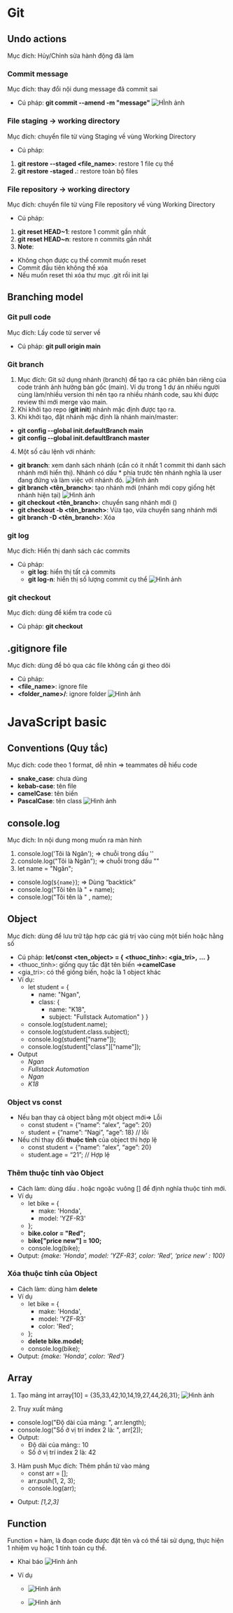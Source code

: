 # Git
## Undo actions
Mục đích: Hủy/Chỉnh sửa hành động đã làm
### Commit message
Mục đích: thay đổi nội dung message đã commit sai
- Cú pháp: **git commit --amend -m "message"**
![HÌnh ảnh](https://wizardzines.com/images/uploads/oh-shit-change-message.png)
### File staging -> working directory
Mục đích: chuyển file từ vùng Staging về vùng Working Directory
- Cú pháp: 
1. **git restore --staged <file_name>**: restore 1 file cụ thể
2. **git restore -staged .**: restore toàn bộ files

### File repository -> working directory
Mục đích: chuyển file từ vùng File repository về vùng Working Directory
- Cú pháp:
1. **git reset HEAD~1**: restore 1 commit gần nhất
2. **git reset HEAD~n**: restore n commits gần nhất
3. **Note**: 
- Không chọn được cụ thể commit muốn reset
- Commit đầu tiên không thể xóa
- Nếu muốn reset thì xóa thư mục .git rồi init lại

## Branching model
### Git pull code
Mục đích: Lấy code từ server về
- Cú pháp: **git pull origin main**
### Git branch
1. Mục đích: Git sử dụng nhánh (branch) để tạo ra các phiên bản riêng của code tránh ảnh hưởng bản gốc (main). 
 Ví dụ trong 1 dự án nhiều người cùng làm/nhiều version thì nên tạo ra nhiều nhánh code, sau khi được review thì mới merge vào main. 
2. Khi khởi tạo repo (**git init**) nhánh mặc định được tạo ra.
3. Khi khởi tạo, đặt nhánh mặc định là nhánh main/master: 
- **git config --global init.defaultBranch main**
- **git config --global init.defaultBranch master**
4. Một số câu lệnh với nhánh:
- **git branch**: xem danh sách nhánh (cần có ít nhất 1 commit thì danh sách nhánh mới hiển thị). Nhánh có dấu * phía trước tên nhánh nghĩa là user đang đứng và làm việc với nhánh đó.
![Hình ảnh](https://encrypted-tbn0.gstatic.com/images?q=tbn:ANd9GcSPT4CeYcjnJ1WttSJpIh7qK4pbjv924n3a0Q&s)
- **git branch <tên_branch>**: tạo nhánh mới (nhánh mới copy giống hệt nhánh hiện tại)
![Hình ảnh](https://i.ytimg.com/vi/t6cN7GHhGBw/maxresdefault.jpg)
- **git checkout <tên_branch>**: chuyển sang nhánh mới ()
- **git checkout -b <tên_branch>**: Vừa tạo, vừa chuyển sang nhánh mới
- **git branch -D <tên_branch>**: Xóa 

### git log
Mục đích: Hiển thị danh sách các commits
- Cú pháp:
    - **git log**: hiển thị tất cả commits
    - **git log-n**: hiển thị số lượng commit cụ thể
![Hình ảnh](https://media2.dev.to/cdn-cgi/image/width=800%2Cheight=%2Cfit=scale-down%2Cgravity=auto%2Cformat=auto/https%3A%2F%2Fdev-to-uploads.s3.amazonaws.com%2Fuploads%2Farticles%2F62dytq64p0yjrb1ednja.png)

### git checkout <revision>
Mục đích: dùng để kiểm tra code cũ
- Cú pháp: **git checkout <revision>**

## .gitignore file
Mục đích: dùng để bỏ qua các file không cần gi theo dõi
- Cú pháp:
- **<file_name>**: ignore file
- **<folder_name>/**: ignore folder
![Hình ảnh](https://pythonviz.com/wp-content/uploads/2022/06/git-gitignore-projectwide-gitignore-single-file.png)

# JavaScript basic
## Conventions (Quy tắc)
Mục đích: code theo 1 format, dễ nhìn => teammates dễ hiểu code
- **snake_case**: chưa dùng
- **kebab-case**: tên file
- **camelCase**: tên biến
- **PascalCase**: tên class
![Hình ảnh](https://media.licdn.com/dms/image/v2/D5622AQGRVjw-Lmlcxw/feedshare-shrink_800/feedshare-shrink_800/0/1709444901414?e=2147483647&v=beta&t=eH9SS6knppnLkYgW0xPYdxEbqT-bpBB9yb_wAmbDbOo)

## console.log
Mục đích: In nội dung mong muốn ra màn hình
1. console.log('Tôi là Ngân'); => chuỗi trong dấu ''
2. conslole.log("Tôi là Ngân"); => chuỗi trong dấu ""
3. let name = "Ngân"; 
- console.log(`${name}`); => Dùng “backtick”
- console.log("Tôi tên là " + name);
- console.log("Tôi tên là " , name);

## Object
Mục đích: dùng để lưu trữ tập hợp các giá trị vào cùng một biến hoặc hằng số
- Cú pháp: **let/const <ten_object> = {**
    **<thuoc_tinh>: <gia_tri>,**
    **...**
**}**
- <thuoc_tinh>: giống quy tắc đặt tên biến =>**camelCase**
- <gia_tri>: có thể giống biến, hoặc là 1 object khác
- Ví dụ:
    - let student = {
        - name: "Ngan",
        - class: {
            - name: "K18",
            - subject: "Fullstack Automation"
    }
}
    - console.log(student.name);
    - console.log(student.class.subject);
    - console.log(student["name"]);
    - console.log(student["class"]["name"]);
-  Output
    - *Ngan*
    - *Fullstack Automation*
    - *Ngan*
    - *K18*

### Object vs const
- Nếu bạn thay cả object bằng một object mới=> Lỗi
    - const student = {“name”: “alex”, “age”: 20}
    - student = {“name”: “Nagi”, “age”: 18} // lỗi
- Nếu chỉ thay đổi **thuộc tính** của object thì hợp lệ
    - const student = {“name”: “alex”, “age”: 20}
    - student.age = “21”; // Hợp lệ

### Thêm thuộc tính vào Object
- Cách làm: dùng dấu . hoặc ngoặc vuông [] để định nghĩa thuộc tính mới.
- Ví dụ
    - let bike = {
        - make: 'Honda',
        - model: 'YZF-R3'
    - };
    - **bike.color = "Red";**
    - **bike["price new"] = 100;**
    - console.log(bike);
- Output:
*{make: 'Honda', model: 'YZF-R3', color: 'Red', ‘price new’ : 100}*

### Xóa thuộc tính của Object
- Cách làm: dùng hàm **delete**
- Ví dụ
    - let bike = {
        - make: 'Honda',
        - model: 'YZF-R3'
        - color: 'Red';
    - };
    - **delete bike.model;**
    - console.log(bike);
- Output:
*{make: 'Honda', color: 'Red'}*
## Array
1. Tạo mảng
int array[10] = {35,33,42,10,14,19,27,44,26,31};
![Hình ảnh](https://cdn1.byjus.com/wp-content/uploads/2021/09/word-image4.png)

2. Truy xuất mảng
- console.log("Độ dài của mảng: ", arr.length);
- console.log("Số ở vị trí index 2 là: ", arr[2]);
- Output:
    - Độ dài của mảng:: 10
    - Số ở vị trí index 2 là: 42

3. Hàm push
Mục đích: Thêm phần tử vào mảng
    - const arr = [];
    - arr.push(1, 2, 3);
    - console.log(arr);
- Output: *[1,2,3]*


## Function
Function = hàm, là đoạn code được đặt tên và có thể tái sử dụng, thực hiện 1 nhiệm vụ hoặc 1 tính toán cụ thể.
- Khai báo
![Hình ảnh](https://www.scientecheasy.com/wp-content/uploads/2022/02/javascript-function-syntax.png)

- Ví dụ
    - ![Hình ảnh](https://www.programiz.com/sites/tutorial2program/files/javascript-create-function.png)

    - ![Hình ảnh](https://scaler.com/topics/images/structure-of-a-javascript-function.webp)